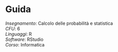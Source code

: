 # Guida

*Insegnamento*: Calcolo delle probabilità e statistica<br>
*CFU*: 6<br>
*Linguaggi*: R<br>
*Software*: RStudio<br>
*Corso*: Informatica<br>
